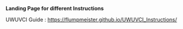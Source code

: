**Landing Page for different Instructions**

UWUVCI Guide : https://flumpmeister.github.io/UWUVCI_Instructions/




